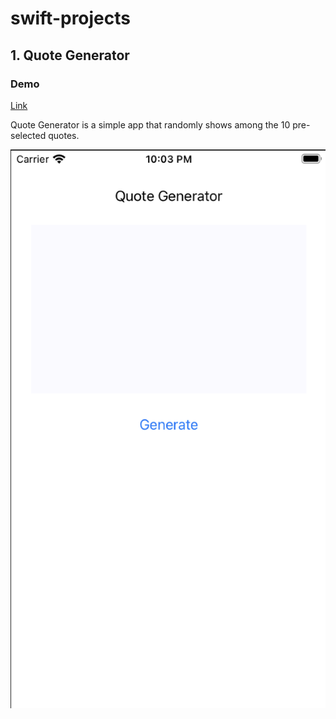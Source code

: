 # swift-projects

## 1. Quote Generator 

### Demo 
[Link](https://github.com/inwookie/swift-projects/tree/main/QuoteGenerator)

Quote Generator is a simple app that randomly shows among the 10 pre-selected quotes. 

![](https://github.com/inwookie/swift-projects/blob/main/QuoteGenerator/preview/preview1.png?raw=true)
